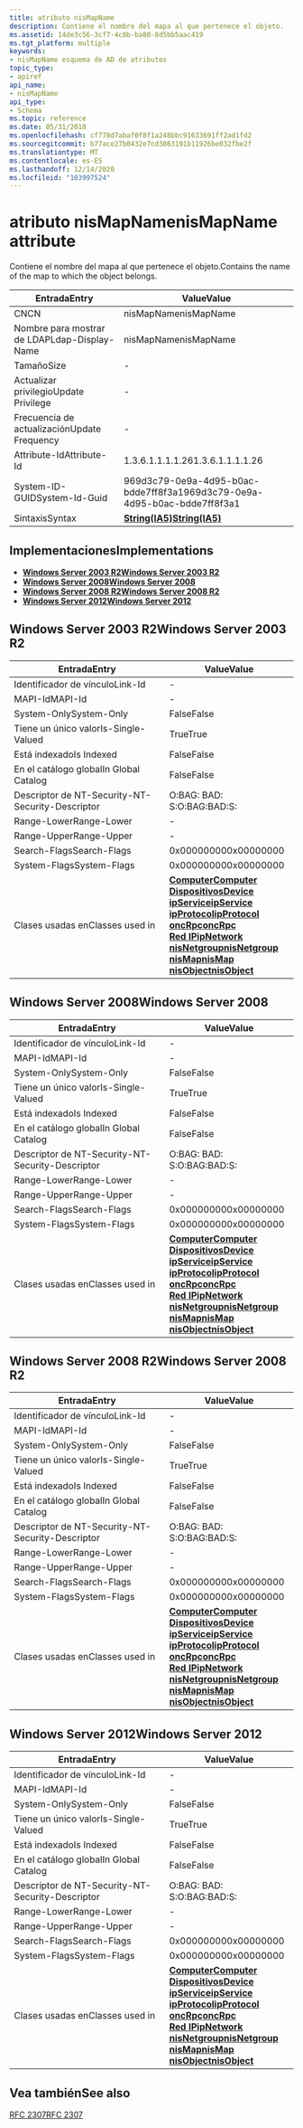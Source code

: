 ```yaml
---
title: atributo nisMapName
description: Contiene el nombre del mapa al que pertenece el objeto.
ms.assetid: 14de3c56-3cf7-4c8b-ba80-8d5bb5aac419
ms.tgt_platform: multiple
keywords:
- nisMapName esquema de AD de atributos
topic_type:
- apiref
api_name:
- nisMapName
api_type:
- Schema
ms.topic: reference
ms.date: 05/31/2018
ms.openlocfilehash: cf778d7abaf0f8f1a248bbc91633691ff2ad1fd2
ms.sourcegitcommit: b77ace27b0432e7cd3863191b11926be032fbe2f
ms.translationtype: MT
ms.contentlocale: es-ES
ms.lasthandoff: 12/14/2020
ms.locfileid: "103997524"
---
```

# <a name="nismapname-attribute"></a><span data-ttu-id="54ba1-104">atributo nisMapName</span><span class="sxs-lookup"><span data-stu-id="54ba1-104">nisMapName attribute</span></span>

<span data-ttu-id="54ba1-105">Contiene el nombre del mapa al que pertenece el objeto.</span><span class="sxs-lookup"><span data-stu-id="54ba1-105">Contains the name of the map to which the object belongs.</span></span>



| <span data-ttu-id="54ba1-106">Entrada</span><span class="sxs-lookup"><span data-stu-id="54ba1-106">Entry</span></span> | <span data-ttu-id="54ba1-107">Value</span><span class="sxs-lookup"><span data-stu-id="54ba1-107">Value</span></span> |
|-------------------|--------------------------------------|
| <span data-ttu-id="54ba1-108">CN</span><span class="sxs-lookup"><span data-stu-id="54ba1-108">CN</span></span>                | <span data-ttu-id="54ba1-109">nisMapName</span><span class="sxs-lookup"><span data-stu-id="54ba1-109">nisMapName</span></span>                           |
| <span data-ttu-id="54ba1-110">Nombre para mostrar de LDAP</span><span class="sxs-lookup"><span data-stu-id="54ba1-110">Ldap-Display-Name</span></span> | <span data-ttu-id="54ba1-111">nisMapName</span><span class="sxs-lookup"><span data-stu-id="54ba1-111">nisMapName</span></span>                           |
| <span data-ttu-id="54ba1-112">Tamaño</span><span class="sxs-lookup"><span data-stu-id="54ba1-112">Size</span></span>              | \-                                   |
| <span data-ttu-id="54ba1-113">Actualizar privilegio</span><span class="sxs-lookup"><span data-stu-id="54ba1-113">Update Privilege</span></span>  | \-                                   |
| <span data-ttu-id="54ba1-114">Frecuencia de actualización</span><span class="sxs-lookup"><span data-stu-id="54ba1-114">Update Frequency</span></span>  | \-                                   |
| <span data-ttu-id="54ba1-115">Attribute-Id</span><span class="sxs-lookup"><span data-stu-id="54ba1-115">Attribute-Id</span></span>      | <span data-ttu-id="54ba1-116">1.3.6.1.1.1.1.26</span><span class="sxs-lookup"><span data-stu-id="54ba1-116">1.3.6.1.1.1.1.26</span></span>                     |
| <span data-ttu-id="54ba1-117">System-ID-GUID</span><span class="sxs-lookup"><span data-stu-id="54ba1-117">System-Id-Guid</span></span>    | <span data-ttu-id="54ba1-118">969d3c79-0e9a-4d95-b0ac-bdde7ff8f3a1</span><span class="sxs-lookup"><span data-stu-id="54ba1-118">969d3c79-0e9a-4d95-b0ac-bdde7ff8f3a1</span></span> |
| <span data-ttu-id="54ba1-119">Sintaxis</span><span class="sxs-lookup"><span data-stu-id="54ba1-119">Syntax</span></span>            | [<span data-ttu-id="54ba1-120">**String(IA5)**</span><span class="sxs-lookup"><span data-stu-id="54ba1-120">**String(IA5)**</span></span>](s-string-ia5.md)  |



## <a name="implementations"></a><span data-ttu-id="54ba1-121">Implementaciones</span><span class="sxs-lookup"><span data-stu-id="54ba1-121">Implementations</span></span>

-   [<span data-ttu-id="54ba1-122">**Windows Server 2003 R2**</span><span class="sxs-lookup"><span data-stu-id="54ba1-122">**Windows Server 2003 R2**</span></span>](#windows-server-2003-r2)
-   [<span data-ttu-id="54ba1-123">**Windows Server 2008**</span><span class="sxs-lookup"><span data-stu-id="54ba1-123">**Windows Server 2008**</span></span>](#windows-server-2008)
-   [<span data-ttu-id="54ba1-124">**Windows Server 2008 R2**</span><span class="sxs-lookup"><span data-stu-id="54ba1-124">**Windows Server 2008 R2**</span></span>](#windows-server-2008-r2)
-   [<span data-ttu-id="54ba1-125">**Windows Server 2012**</span><span class="sxs-lookup"><span data-stu-id="54ba1-125">**Windows Server 2012**</span></span>](#windows-server-2012)

## <a name="windows-server-2003-r2"></a><span data-ttu-id="54ba1-126">Windows Server 2003 R2</span><span class="sxs-lookup"><span data-stu-id="54ba1-126">Windows Server 2003 R2</span></span>



| <span data-ttu-id="54ba1-127">Entrada</span><span class="sxs-lookup"><span data-stu-id="54ba1-127">Entry</span></span> | <span data-ttu-id="54ba1-128">Value</span><span class="sxs-lookup"><span data-stu-id="54ba1-128">Value</span></span> |
|------------------------|-----------------------------------------------------------------------------------------------------------------------------------------------------------------------------------------------------------------------------------------------------------------------------------------------------------------------------------------------------------------------------------------------|
| <span data-ttu-id="54ba1-129">Identificador de vínculo</span><span class="sxs-lookup"><span data-stu-id="54ba1-129">Link-Id</span></span>                | \-                                                                                                                                                                                                                                                                                                                                                                                            |
| <span data-ttu-id="54ba1-130">MAPI-Id</span><span class="sxs-lookup"><span data-stu-id="54ba1-130">MAPI-Id</span></span>                | \-                                                                                                                                                                                                                                                                                                                                                                                            |
| <span data-ttu-id="54ba1-131">System-Only</span><span class="sxs-lookup"><span data-stu-id="54ba1-131">System-Only</span></span>            | <span data-ttu-id="54ba1-132">False</span><span class="sxs-lookup"><span data-stu-id="54ba1-132">False</span></span>                                                                                                                                                                                                                                                                                                                                                                                         |
| <span data-ttu-id="54ba1-133">Tiene un único valor</span><span class="sxs-lookup"><span data-stu-id="54ba1-133">Is-Single-Valued</span></span>       | <span data-ttu-id="54ba1-134">True</span><span class="sxs-lookup"><span data-stu-id="54ba1-134">True</span></span>                                                                                                                                                                                                                                                                                                                                                                                          |
| <span data-ttu-id="54ba1-135">Está indexado</span><span class="sxs-lookup"><span data-stu-id="54ba1-135">Is Indexed</span></span>             | <span data-ttu-id="54ba1-136">False</span><span class="sxs-lookup"><span data-stu-id="54ba1-136">False</span></span>                                                                                                                                                                                                                                                                                                                                                                                         |
| <span data-ttu-id="54ba1-137">En el catálogo global</span><span class="sxs-lookup"><span data-stu-id="54ba1-137">In Global Catalog</span></span>      | <span data-ttu-id="54ba1-138">False</span><span class="sxs-lookup"><span data-stu-id="54ba1-138">False</span></span>                                                                                                                                                                                                                                                                                                                                                                                         |
| <span data-ttu-id="54ba1-139">Descriptor de NT-Security-</span><span class="sxs-lookup"><span data-stu-id="54ba1-139">NT-Security-Descriptor</span></span> | <span data-ttu-id="54ba1-140">O:BAG: BAD: S:</span><span class="sxs-lookup"><span data-stu-id="54ba1-140">O:BAG:BAD:S:</span></span>                                                                                                                                                                                                                                                                                                                                                                                  |
| <span data-ttu-id="54ba1-141">Range-Lower</span><span class="sxs-lookup"><span data-stu-id="54ba1-141">Range-Lower</span></span>            | \-                                                                                                                                                                                                                                                                                                                                                                                            |
| <span data-ttu-id="54ba1-142">Range-Upper</span><span class="sxs-lookup"><span data-stu-id="54ba1-142">Range-Upper</span></span>            | \-                                                                                                                                                                                                                                                                                                                                                                                            |
| <span data-ttu-id="54ba1-143">Search-Flags</span><span class="sxs-lookup"><span data-stu-id="54ba1-143">Search-Flags</span></span>           | <span data-ttu-id="54ba1-144">0x00000000</span><span class="sxs-lookup"><span data-stu-id="54ba1-144">0x00000000</span></span>                                                                                                                                                                                                                                                                                                                                                                                    |
| <span data-ttu-id="54ba1-145">System-Flags</span><span class="sxs-lookup"><span data-stu-id="54ba1-145">System-Flags</span></span>           | <span data-ttu-id="54ba1-146">0x00000000</span><span class="sxs-lookup"><span data-stu-id="54ba1-146">0x00000000</span></span>                                                                                                                                                                                                                                                                                                                                                                                    |
| <span data-ttu-id="54ba1-147">Clases usadas en</span><span class="sxs-lookup"><span data-stu-id="54ba1-147">Classes used in</span></span>        | [<span data-ttu-id="54ba1-148">**Computer**</span><span class="sxs-lookup"><span data-stu-id="54ba1-148">**Computer**</span></span>](c-computer.md)<br/> [<span data-ttu-id="54ba1-149">**Dispositivos**</span><span class="sxs-lookup"><span data-stu-id="54ba1-149">**Device**</span></span>](c-device.md)<br/> [<span data-ttu-id="54ba1-150">**ipService**</span><span class="sxs-lookup"><span data-stu-id="54ba1-150">**ipService**</span></span>](c-ipservice.md)<br/> [<span data-ttu-id="54ba1-151">**ipProtocol**</span><span class="sxs-lookup"><span data-stu-id="54ba1-151">**ipProtocol**</span></span>](c-ipprotocol.md)<br/> [<span data-ttu-id="54ba1-152">**oncRpc**</span><span class="sxs-lookup"><span data-stu-id="54ba1-152">**oncRpc**</span></span>](c-oncrpc.md)<br/> [<span data-ttu-id="54ba1-153">**Red IP**</span><span class="sxs-lookup"><span data-stu-id="54ba1-153">**ipNetwork**</span></span>](c-ipnetwork.md)<br/> [<span data-ttu-id="54ba1-154">**nisNetgroup**</span><span class="sxs-lookup"><span data-stu-id="54ba1-154">**nisNetgroup**</span></span>](c-nisnetgroup.md)<br/> [<span data-ttu-id="54ba1-155">**nisMap**</span><span class="sxs-lookup"><span data-stu-id="54ba1-155">**nisMap**</span></span>](c-nismap.md)<br/> [<span data-ttu-id="54ba1-156">**nisObject**</span><span class="sxs-lookup"><span data-stu-id="54ba1-156">**nisObject**</span></span>](c-nisobject.md)<br/> |



## <a name="windows-server-2008"></a><span data-ttu-id="54ba1-157">Windows Server 2008</span><span class="sxs-lookup"><span data-stu-id="54ba1-157">Windows Server 2008</span></span>



| <span data-ttu-id="54ba1-158">Entrada</span><span class="sxs-lookup"><span data-stu-id="54ba1-158">Entry</span></span> | <span data-ttu-id="54ba1-159">Value</span><span class="sxs-lookup"><span data-stu-id="54ba1-159">Value</span></span> |
|------------------------|-----------------------------------------------------------------------------------------------------------------------------------------------------------------------------------------------------------------------------------------------------------------------------------------------------------------------------------------------------------------------------------------------|
| <span data-ttu-id="54ba1-160">Identificador de vínculo</span><span class="sxs-lookup"><span data-stu-id="54ba1-160">Link-Id</span></span>                | \-                                                                                                                                                                                                                                                                                                                                                                                            |
| <span data-ttu-id="54ba1-161">MAPI-Id</span><span class="sxs-lookup"><span data-stu-id="54ba1-161">MAPI-Id</span></span>                | \-                                                                                                                                                                                                                                                                                                                                                                                            |
| <span data-ttu-id="54ba1-162">System-Only</span><span class="sxs-lookup"><span data-stu-id="54ba1-162">System-Only</span></span>            | <span data-ttu-id="54ba1-163">False</span><span class="sxs-lookup"><span data-stu-id="54ba1-163">False</span></span>                                                                                                                                                                                                                                                                                                                                                                                         |
| <span data-ttu-id="54ba1-164">Tiene un único valor</span><span class="sxs-lookup"><span data-stu-id="54ba1-164">Is-Single-Valued</span></span>       | <span data-ttu-id="54ba1-165">True</span><span class="sxs-lookup"><span data-stu-id="54ba1-165">True</span></span>                                                                                                                                                                                                                                                                                                                                                                                          |
| <span data-ttu-id="54ba1-166">Está indexado</span><span class="sxs-lookup"><span data-stu-id="54ba1-166">Is Indexed</span></span>             | <span data-ttu-id="54ba1-167">False</span><span class="sxs-lookup"><span data-stu-id="54ba1-167">False</span></span>                                                                                                                                                                                                                                                                                                                                                                                         |
| <span data-ttu-id="54ba1-168">En el catálogo global</span><span class="sxs-lookup"><span data-stu-id="54ba1-168">In Global Catalog</span></span>      | <span data-ttu-id="54ba1-169">False</span><span class="sxs-lookup"><span data-stu-id="54ba1-169">False</span></span>                                                                                                                                                                                                                                                                                                                                                                                         |
| <span data-ttu-id="54ba1-170">Descriptor de NT-Security-</span><span class="sxs-lookup"><span data-stu-id="54ba1-170">NT-Security-Descriptor</span></span> | <span data-ttu-id="54ba1-171">O:BAG: BAD: S:</span><span class="sxs-lookup"><span data-stu-id="54ba1-171">O:BAG:BAD:S:</span></span>                                                                                                                                                                                                                                                                                                                                                                                  |
| <span data-ttu-id="54ba1-172">Range-Lower</span><span class="sxs-lookup"><span data-stu-id="54ba1-172">Range-Lower</span></span>            | \-                                                                                                                                                                                                                                                                                                                                                                                            |
| <span data-ttu-id="54ba1-173">Range-Upper</span><span class="sxs-lookup"><span data-stu-id="54ba1-173">Range-Upper</span></span>            | \-                                                                                                                                                                                                                                                                                                                                                                                            |
| <span data-ttu-id="54ba1-174">Search-Flags</span><span class="sxs-lookup"><span data-stu-id="54ba1-174">Search-Flags</span></span>           | <span data-ttu-id="54ba1-175">0x00000000</span><span class="sxs-lookup"><span data-stu-id="54ba1-175">0x00000000</span></span>                                                                                                                                                                                                                                                                                                                                                                                    |
| <span data-ttu-id="54ba1-176">System-Flags</span><span class="sxs-lookup"><span data-stu-id="54ba1-176">System-Flags</span></span>           | <span data-ttu-id="54ba1-177">0x00000000</span><span class="sxs-lookup"><span data-stu-id="54ba1-177">0x00000000</span></span>                                                                                                                                                                                                                                                                                                                                                                                    |
| <span data-ttu-id="54ba1-178">Clases usadas en</span><span class="sxs-lookup"><span data-stu-id="54ba1-178">Classes used in</span></span>        | [<span data-ttu-id="54ba1-179">**Computer**</span><span class="sxs-lookup"><span data-stu-id="54ba1-179">**Computer**</span></span>](c-computer.md)<br/> [<span data-ttu-id="54ba1-180">**Dispositivos**</span><span class="sxs-lookup"><span data-stu-id="54ba1-180">**Device**</span></span>](c-device.md)<br/> [<span data-ttu-id="54ba1-181">**ipService**</span><span class="sxs-lookup"><span data-stu-id="54ba1-181">**ipService**</span></span>](c-ipservice.md)<br/> [<span data-ttu-id="54ba1-182">**ipProtocol**</span><span class="sxs-lookup"><span data-stu-id="54ba1-182">**ipProtocol**</span></span>](c-ipprotocol.md)<br/> [<span data-ttu-id="54ba1-183">**oncRpc**</span><span class="sxs-lookup"><span data-stu-id="54ba1-183">**oncRpc**</span></span>](c-oncrpc.md)<br/> [<span data-ttu-id="54ba1-184">**Red IP**</span><span class="sxs-lookup"><span data-stu-id="54ba1-184">**ipNetwork**</span></span>](c-ipnetwork.md)<br/> [<span data-ttu-id="54ba1-185">**nisNetgroup**</span><span class="sxs-lookup"><span data-stu-id="54ba1-185">**nisNetgroup**</span></span>](c-nisnetgroup.md)<br/> [<span data-ttu-id="54ba1-186">**nisMap**</span><span class="sxs-lookup"><span data-stu-id="54ba1-186">**nisMap**</span></span>](c-nismap.md)<br/> [<span data-ttu-id="54ba1-187">**nisObject**</span><span class="sxs-lookup"><span data-stu-id="54ba1-187">**nisObject**</span></span>](c-nisobject.md)<br/> |



## <a name="windows-server-2008-r2"></a><span data-ttu-id="54ba1-188">Windows Server 2008 R2</span><span class="sxs-lookup"><span data-stu-id="54ba1-188">Windows Server 2008 R2</span></span>



| <span data-ttu-id="54ba1-189">Entrada</span><span class="sxs-lookup"><span data-stu-id="54ba1-189">Entry</span></span> | <span data-ttu-id="54ba1-190">Value</span><span class="sxs-lookup"><span data-stu-id="54ba1-190">Value</span></span> |
|------------------------|-----------------------------------------------------------------------------------------------------------------------------------------------------------------------------------------------------------------------------------------------------------------------------------------------------------------------------------------------------------------------------------------------|
| <span data-ttu-id="54ba1-191">Identificador de vínculo</span><span class="sxs-lookup"><span data-stu-id="54ba1-191">Link-Id</span></span>                | \-                                                                                                                                                                                                                                                                                                                                                                                            |
| <span data-ttu-id="54ba1-192">MAPI-Id</span><span class="sxs-lookup"><span data-stu-id="54ba1-192">MAPI-Id</span></span>                | \-                                                                                                                                                                                                                                                                                                                                                                                            |
| <span data-ttu-id="54ba1-193">System-Only</span><span class="sxs-lookup"><span data-stu-id="54ba1-193">System-Only</span></span>            | <span data-ttu-id="54ba1-194">False</span><span class="sxs-lookup"><span data-stu-id="54ba1-194">False</span></span>                                                                                                                                                                                                                                                                                                                                                                                         |
| <span data-ttu-id="54ba1-195">Tiene un único valor</span><span class="sxs-lookup"><span data-stu-id="54ba1-195">Is-Single-Valued</span></span>       | <span data-ttu-id="54ba1-196">True</span><span class="sxs-lookup"><span data-stu-id="54ba1-196">True</span></span>                                                                                                                                                                                                                                                                                                                                                                                          |
| <span data-ttu-id="54ba1-197">Está indexado</span><span class="sxs-lookup"><span data-stu-id="54ba1-197">Is Indexed</span></span>             | <span data-ttu-id="54ba1-198">False</span><span class="sxs-lookup"><span data-stu-id="54ba1-198">False</span></span>                                                                                                                                                                                                                                                                                                                                                                                         |
| <span data-ttu-id="54ba1-199">En el catálogo global</span><span class="sxs-lookup"><span data-stu-id="54ba1-199">In Global Catalog</span></span>      | <span data-ttu-id="54ba1-200">False</span><span class="sxs-lookup"><span data-stu-id="54ba1-200">False</span></span>                                                                                                                                                                                                                                                                                                                                                                                         |
| <span data-ttu-id="54ba1-201">Descriptor de NT-Security-</span><span class="sxs-lookup"><span data-stu-id="54ba1-201">NT-Security-Descriptor</span></span> | <span data-ttu-id="54ba1-202">O:BAG: BAD: S:</span><span class="sxs-lookup"><span data-stu-id="54ba1-202">O:BAG:BAD:S:</span></span>                                                                                                                                                                                                                                                                                                                                                                                  |
| <span data-ttu-id="54ba1-203">Range-Lower</span><span class="sxs-lookup"><span data-stu-id="54ba1-203">Range-Lower</span></span>            | \-                                                                                                                                                                                                                                                                                                                                                                                            |
| <span data-ttu-id="54ba1-204">Range-Upper</span><span class="sxs-lookup"><span data-stu-id="54ba1-204">Range-Upper</span></span>            | \-                                                                                                                                                                                                                                                                                                                                                                                            |
| <span data-ttu-id="54ba1-205">Search-Flags</span><span class="sxs-lookup"><span data-stu-id="54ba1-205">Search-Flags</span></span>           | <span data-ttu-id="54ba1-206">0x00000000</span><span class="sxs-lookup"><span data-stu-id="54ba1-206">0x00000000</span></span>                                                                                                                                                                                                                                                                                                                                                                                    |
| <span data-ttu-id="54ba1-207">System-Flags</span><span class="sxs-lookup"><span data-stu-id="54ba1-207">System-Flags</span></span>           | <span data-ttu-id="54ba1-208">0x00000000</span><span class="sxs-lookup"><span data-stu-id="54ba1-208">0x00000000</span></span>                                                                                                                                                                                                                                                                                                                                                                                    |
| <span data-ttu-id="54ba1-209">Clases usadas en</span><span class="sxs-lookup"><span data-stu-id="54ba1-209">Classes used in</span></span>        | [<span data-ttu-id="54ba1-210">**Computer**</span><span class="sxs-lookup"><span data-stu-id="54ba1-210">**Computer**</span></span>](c-computer.md)<br/> [<span data-ttu-id="54ba1-211">**Dispositivos**</span><span class="sxs-lookup"><span data-stu-id="54ba1-211">**Device**</span></span>](c-device.md)<br/> [<span data-ttu-id="54ba1-212">**ipService**</span><span class="sxs-lookup"><span data-stu-id="54ba1-212">**ipService**</span></span>](c-ipservice.md)<br/> [<span data-ttu-id="54ba1-213">**ipProtocol**</span><span class="sxs-lookup"><span data-stu-id="54ba1-213">**ipProtocol**</span></span>](c-ipprotocol.md)<br/> [<span data-ttu-id="54ba1-214">**oncRpc**</span><span class="sxs-lookup"><span data-stu-id="54ba1-214">**oncRpc**</span></span>](c-oncrpc.md)<br/> [<span data-ttu-id="54ba1-215">**Red IP**</span><span class="sxs-lookup"><span data-stu-id="54ba1-215">**ipNetwork**</span></span>](c-ipnetwork.md)<br/> [<span data-ttu-id="54ba1-216">**nisNetgroup**</span><span class="sxs-lookup"><span data-stu-id="54ba1-216">**nisNetgroup**</span></span>](c-nisnetgroup.md)<br/> [<span data-ttu-id="54ba1-217">**nisMap**</span><span class="sxs-lookup"><span data-stu-id="54ba1-217">**nisMap**</span></span>](c-nismap.md)<br/> [<span data-ttu-id="54ba1-218">**nisObject**</span><span class="sxs-lookup"><span data-stu-id="54ba1-218">**nisObject**</span></span>](c-nisobject.md)<br/> |



## <a name="windows-server-2012"></a><span data-ttu-id="54ba1-219">Windows Server 2012</span><span class="sxs-lookup"><span data-stu-id="54ba1-219">Windows Server 2012</span></span>



| <span data-ttu-id="54ba1-220">Entrada</span><span class="sxs-lookup"><span data-stu-id="54ba1-220">Entry</span></span> | <span data-ttu-id="54ba1-221">Value</span><span class="sxs-lookup"><span data-stu-id="54ba1-221">Value</span></span> |
|------------------------|-----------------------------------------------------------------------------------------------------------------------------------------------------------------------------------------------------------------------------------------------------------------------------------------------------------------------------------------------------------------------------------------------|
| <span data-ttu-id="54ba1-222">Identificador de vínculo</span><span class="sxs-lookup"><span data-stu-id="54ba1-222">Link-Id</span></span>                | \-                                                                                                                                                                                                                                                                                                                                                                                            |
| <span data-ttu-id="54ba1-223">MAPI-Id</span><span class="sxs-lookup"><span data-stu-id="54ba1-223">MAPI-Id</span></span>                | \-                                                                                                                                                                                                                                                                                                                                                                                            |
| <span data-ttu-id="54ba1-224">System-Only</span><span class="sxs-lookup"><span data-stu-id="54ba1-224">System-Only</span></span>            | <span data-ttu-id="54ba1-225">False</span><span class="sxs-lookup"><span data-stu-id="54ba1-225">False</span></span>                                                                                                                                                                                                                                                                                                                                                                                         |
| <span data-ttu-id="54ba1-226">Tiene un único valor</span><span class="sxs-lookup"><span data-stu-id="54ba1-226">Is-Single-Valued</span></span>       | <span data-ttu-id="54ba1-227">True</span><span class="sxs-lookup"><span data-stu-id="54ba1-227">True</span></span>                                                                                                                                                                                                                                                                                                                                                                                          |
| <span data-ttu-id="54ba1-228">Está indexado</span><span class="sxs-lookup"><span data-stu-id="54ba1-228">Is Indexed</span></span>             | <span data-ttu-id="54ba1-229">False</span><span class="sxs-lookup"><span data-stu-id="54ba1-229">False</span></span>                                                                                                                                                                                                                                                                                                                                                                                         |
| <span data-ttu-id="54ba1-230">En el catálogo global</span><span class="sxs-lookup"><span data-stu-id="54ba1-230">In Global Catalog</span></span>      | <span data-ttu-id="54ba1-231">False</span><span class="sxs-lookup"><span data-stu-id="54ba1-231">False</span></span>                                                                                                                                                                                                                                                                                                                                                                                         |
| <span data-ttu-id="54ba1-232">Descriptor de NT-Security-</span><span class="sxs-lookup"><span data-stu-id="54ba1-232">NT-Security-Descriptor</span></span> | <span data-ttu-id="54ba1-233">O:BAG: BAD: S:</span><span class="sxs-lookup"><span data-stu-id="54ba1-233">O:BAG:BAD:S:</span></span>                                                                                                                                                                                                                                                                                                                                                                                  |
| <span data-ttu-id="54ba1-234">Range-Lower</span><span class="sxs-lookup"><span data-stu-id="54ba1-234">Range-Lower</span></span>            | \-                                                                                                                                                                                                                                                                                                                                                                                            |
| <span data-ttu-id="54ba1-235">Range-Upper</span><span class="sxs-lookup"><span data-stu-id="54ba1-235">Range-Upper</span></span>            | \-                                                                                                                                                                                                                                                                                                                                                                                            |
| <span data-ttu-id="54ba1-236">Search-Flags</span><span class="sxs-lookup"><span data-stu-id="54ba1-236">Search-Flags</span></span>           | <span data-ttu-id="54ba1-237">0x00000000</span><span class="sxs-lookup"><span data-stu-id="54ba1-237">0x00000000</span></span>                                                                                                                                                                                                                                                                                                                                                                                    |
| <span data-ttu-id="54ba1-238">System-Flags</span><span class="sxs-lookup"><span data-stu-id="54ba1-238">System-Flags</span></span>           | <span data-ttu-id="54ba1-239">0x00000000</span><span class="sxs-lookup"><span data-stu-id="54ba1-239">0x00000000</span></span>                                                                                                                                                                                                                                                                                                                                                                                    |
| <span data-ttu-id="54ba1-240">Clases usadas en</span><span class="sxs-lookup"><span data-stu-id="54ba1-240">Classes used in</span></span>        | [<span data-ttu-id="54ba1-241">**Computer**</span><span class="sxs-lookup"><span data-stu-id="54ba1-241">**Computer**</span></span>](c-computer.md)<br/> [<span data-ttu-id="54ba1-242">**Dispositivos**</span><span class="sxs-lookup"><span data-stu-id="54ba1-242">**Device**</span></span>](c-device.md)<br/> [<span data-ttu-id="54ba1-243">**ipService**</span><span class="sxs-lookup"><span data-stu-id="54ba1-243">**ipService**</span></span>](c-ipservice.md)<br/> [<span data-ttu-id="54ba1-244">**ipProtocol**</span><span class="sxs-lookup"><span data-stu-id="54ba1-244">**ipProtocol**</span></span>](c-ipprotocol.md)<br/> [<span data-ttu-id="54ba1-245">**oncRpc**</span><span class="sxs-lookup"><span data-stu-id="54ba1-245">**oncRpc**</span></span>](c-oncrpc.md)<br/> [<span data-ttu-id="54ba1-246">**Red IP**</span><span class="sxs-lookup"><span data-stu-id="54ba1-246">**ipNetwork**</span></span>](c-ipnetwork.md)<br/> [<span data-ttu-id="54ba1-247">**nisNetgroup**</span><span class="sxs-lookup"><span data-stu-id="54ba1-247">**nisNetgroup**</span></span>](c-nisnetgroup.md)<br/> [<span data-ttu-id="54ba1-248">**nisMap**</span><span class="sxs-lookup"><span data-stu-id="54ba1-248">**nisMap**</span></span>](c-nismap.md)<br/> [<span data-ttu-id="54ba1-249">**nisObject**</span><span class="sxs-lookup"><span data-stu-id="54ba1-249">**nisObject**</span></span>](c-nisobject.md)<br/> |



## <a name="see-also"></a><span data-ttu-id="54ba1-250">Vea también</span><span class="sxs-lookup"><span data-stu-id="54ba1-250">See also</span></span>

<dl> <dt>

[<span data-ttu-id="54ba1-251">RFC 2307</span><span class="sxs-lookup"><span data-stu-id="54ba1-251">RFC 2307</span></span>](https://www.ietf.org/rfc/rfc2307.txt)
</dt> </dl>

 

 





